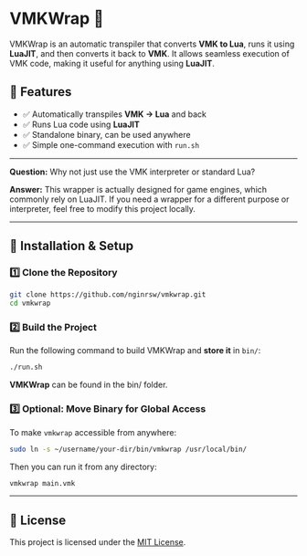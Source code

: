 # **VMKWrap** 🚀 

VMKWrap is an automatic transpiler that converts **VMK to Lua**, runs it using
**LuaJIT**, and then converts it back to **VMK**. It allows seamless execution
of VMK code, making it useful for anything using **LuaJIT**.

## **📌 Features** 

- ✅ Automatically transpiles **VMK → Lua** and back
- ✅ Runs Lua code using **LuaJIT**
- ✅ Standalone binary, can be used anywhere
- ✅ Simple one-command execution with `run.sh`

---

**Question:** Why not just use the VMK interpreter or standard Lua?

**Answer:** This wrapper is actually designed for game engines, which commonly
rely on LuaJIT. If you need a wrapper for a different purpose or interpreter,
feel free to modify this project locally.

---

## **🚀 Installation & Setup** 

### **1️⃣ Clone the Repository**  

```sh
git clone https://github.com/nginrsw/vmkwrap.git
cd vmkwrap
```

### **2️⃣ Build the Project**  

Run the following command to build VMKWrap and **store it** in `bin/`:

```sh
./run.sh
```

**VMKWrap** can be found in the bin/ folder.

### **3️⃣ Optional: Move Binary for Global Access**  

To make `vmkwrap` accessible from anywhere:

```sh
sudo ln -s ~/username/your-dir/bin/vmkwrap /usr/local/bin/
```

Then you can run it from any directory:

```sh
vmkwrap main.vmk
```

---

## **📜 License** 

This project is licensed under the [MIT License](LICENSE).
